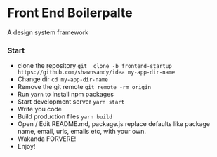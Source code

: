 # Front End Boilerpalte
A design system framework

### Start

* clone the repository `git  clone -b frontend-startup https://github.com/shawnsandy/idea my-app-dir-name`
* Change dir `cd my-app-dir-name`
* Remove the git remote `git remote -rm origin`
* Run `yarn` to install npm packages
* Start development server `yarn start`
* Write you code
* Build production files `yarn build`
* Open / Edit README.md, package.js replace defaults like package name, email, urls, emails etc, with your own.
* Wakanda FORVERE!
* Enjoy! 
